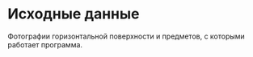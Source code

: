 # Исходные данные
Фотографии горизонтальной поверхности и предметов, с которыми работает программа. 
